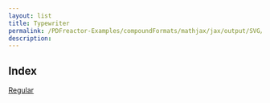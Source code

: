 ```yaml
---
layout: list
title: Typewriter
permalink: /PDFreactor-Examples/compoundFormats/mathjax/jax/output/SVG/fonts/TeX/Typewriter/
description: 
---
```


## Index
<div class="boxes">
                            <a href="/PDFreactor-Examples/compoundFormats/mathjax/jax/output/SVG/fonts/TeX/Typewriter/Regular/">
                                Regular
                            </a>
</div>



